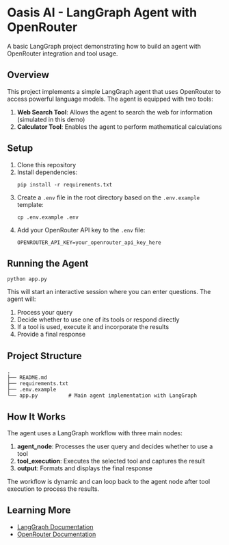 # Oasis AI - LangGraph Agent with OpenRouter

A basic LangGraph project demonstrating how to build an agent with OpenRouter integration and tool usage.

## Overview

This project implements a simple LangGraph agent that uses OpenRouter to access powerful language models. The agent is equipped with two tools:

1. **Web Search Tool**: Allows the agent to search the web for information (simulated in this demo)
2. **Calculator Tool**: Enables the agent to perform mathematical calculations

## Setup

1. Clone this repository
2. Install dependencies:
   ```
   pip install -r requirements.txt
   ```
3. Create a `.env` file in the root directory based on the `.env.example` template:
   ```
   cp .env.example .env
   ```
4. Add your OpenRouter API key to the `.env` file:
   ```
   OPENROUTER_API_KEY=your_openrouter_api_key_here
   ```

## Running the Agent

```
python app.py
```

This will start an interactive session where you can enter questions. The agent will:
1. Process your query
2. Decide whether to use one of its tools or respond directly
3. If a tool is used, execute it and incorporate the results
4. Provide a final response

## Project Structure

```
.
├── README.md
├── requirements.txt
├── .env.example
└── app.py          # Main agent implementation with LangGraph
```

## How It Works

The agent uses a LangGraph workflow with three main nodes:

1. **agent_node**: Processes the user query and decides whether to use a tool
2. **tool_execution**: Executes the selected tool and captures the result
3. **output**: Formats and displays the final response

The workflow is dynamic and can loop back to the agent node after tool execution to process the results.

## Learning More

- [LangGraph Documentation](https://python.langchain.com/docs/langgraph)
- [OpenRouter Documentation](https://openrouter.ai/docs)